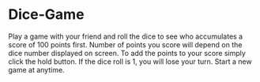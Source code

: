 # Dice-Game
Play a game with your friend and roll the dice to see who accumulates a score of 100 points first. 
Number of points you score will depend on the dice number displayed on  screen. 
To add the points to your score simply click the hold button. 
If the dice roll is 1, you will lose your turn. 
Start a new game at anytime.





